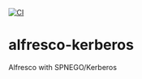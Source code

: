 [![CI](https://github.com/danielmenezesbr/alfresco-kerberos/workflows/CI/badge.svg)](https://github.com/danielmenezesbr/alfresco-kerberos/actions)

# alfresco-kerberos

Alfresco with SPNEGO/Kerberos

